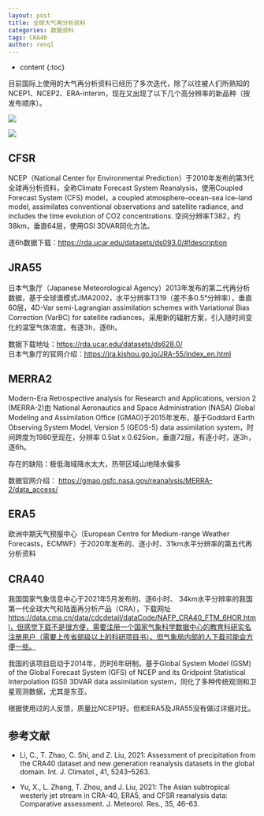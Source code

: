 ```yaml
---
layout: post
title: 全球大气再分析资料
categories: 数据资料
tags: CRA40
author: renql
---
```


* content
{:toc}

目前国际上使用的大气再分析资料已经历了多次迭代，除了以往被人们所熟知的NCEP1、NCEP2、ERA-interim，现在又出现了以下几个高分辨率的新品种（按发布顺序）。

![](https://s1.ax1x.com/2022/06/23/j9OP3t.png)

![](https://s1.ax1x.com/2022/06/23/j9OC9I.png)

## CFSR ##
NCEP（National Center for Environmental Prediction）于2010年发布的第3代全球再分析资料，全称Climate Forecast System Reanalysis，使用Coupled Forecast System (CFS) model，a coupled atmosphere–ocean–sea ice–land model, assimilates conventional observations and satellite radiance, and includes the time evolution of CO2 concentrations. 空间分辨率T382，约38km，垂直64层，使用GSI 3DVAR同化方法。

逐6h数据下载：https://rda.ucar.edu/datasets/ds093.0/#!description

## JRA55
日本气象厅（Japanese Meteorological Agency）2013年发布的第二代再分析数据，基于全球谱模式JMA2002，水平分辨率T319（差不多0.5°分辨率），垂直60层，4D-Var semi-Lagrangian assimilation schemes with Variational Bias Correction (VarBC) for satellite radiances，采用新的辐射方案，引入随时间变化的温室气体浓度。有逐3h，逐6h。

数据下载地址：https://rda.ucar.edu/datasets/ds628.0/  
日本气象厅的官网介绍：https://jra.kishou.go.jp/JRA-55/index_en.html

## MERRA2 ##
Modern-Era Retrospective analysis for Research and Applications, version 2 (MERRA-2)由 National Aeronautics and Space Administration (NASA) Global Modeling and Assimilation Office (GMAO)于2015年发布，基于Goddard Earth Observing System Model, Version 5 (GEOS-5) data assimilation system，时间跨度为1980至现在，分辨率 0.5lat x 0.625lon，垂直72层，有逐小时，逐3h，逐6h。

存在的缺陷：极低海域降水太大，热带区域山地降水偏多

数据官网介绍： https://gmao.gsfc.nasa.gov/reanalysis/MERRA-2/data_access/

## ERA5
欧洲中期天气预报中心（European Centre for Medium-range Weather Forecasts，ECMWF）于2020年发布的、逐小时、31km水平分辨率的第五代再分析资料

## CRA40
我国国家气象信息中心于2021年5月发布的、逐6小时、 34km水平分辨率的我国第一代全球大气和陆面再分析产品（CRA），下载网址 https://data.cma.cn/data/cdcdetail/dataCode/NAFP_CRA40_FTM_6HOR.html，但感觉下载不是很方便，需要注册一个国家气象科学数据中心的教育科研实名注册用户（需要上传省部级以上的科研项目书）。但气象局内部的人下载可能会方便一些。

我国的该项目启动于2014年，历时6年研制。基于Global System Model (GSM) of the Global Forecast System (GFS) of NCEP and its Gridpoint Statistical Interpolation (GSI) 3DVAR data assimilation system，同化了多种传统观测和卫星观测数据，尤其是东亚。

根据使用过的人反馈，质量比NCEP1好。但和ERA5及JRA55没有做过详细对比。

## 参考文献 ##
- Li, C., T. Zhao, C. Shi, and Z. Liu, 2021: Assessment of precipitation from the CRA40 dataset and new generation reanalysis datasets in the global domain. Int. J. Climatol., 41, 5243–5263.

- Yu, X., L. Zhang, T. Zhou, and J. Liu, 2021: The Asian subtropical westerly jet stream in CRA-40, ERA5, and CFSR reanalysis data: Comparative assessment. J. Meteorol. Res., 35, 46–63.

